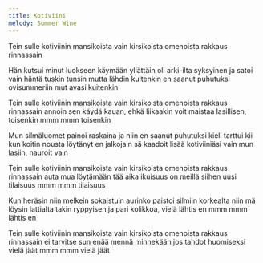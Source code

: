 ```yaml
---
title: Kotiviini
melody: Summer Wine
---
```


Tein sulle kotiviinin mansikoista vain
kirsikoista omenoista rakkaus rinnassain

Hän kutsui minut luokseen käymään yllättäin
oli arki-ilta syksyinen ja satoi vain
häntä tuskin tunsin mutta lähdin kuitenkin
en saanut puhutuksi ovisummeriin
mut avasi kuitenkin

Tein sulle kotiviinin mansikoista vain
kirsikoista omenoista rakkaus rinnassain
annoin sen käydä kauan, ehkä liikaakin
voit maistaa lasillisen, toisenkin
mmm mmm toisenkin

Mun silmäluomet painoi raskaina ja niin
en saanut puhutuksi kieli tarttui kii
kun koitin nousta löytänyt en jalkojain
sä kaadoit lisää kotiviiniäsi vain
mun lasiin, nauroit vain

Tein sulle kotiviinin mansikoista vain
kirsikoista omenoista rakkaus rinnassain
auta mua löytämään tää aika ikuisuus
on meillä siihen uusi tilaisuus
mmm mmm tilaisuus

Kun heräsin niin melkein sokaistuin
aurinko paistoi silmiin korkealta niin
mä löysin lattialta takin ryppyisen
ja pari kolikkoa, vielä lähtis en
mmm mmm lähtis en

Tein sulle kotiviinin mansikoista vain
kirsikoista omenoista rakkaus rinnassain
ei tarvitse sun enää mennä minnekään
jos tahdot huomiseksi vielä jäät
mmm mmm vielä jäät
